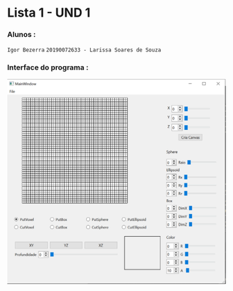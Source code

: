# Lista 1 - UND 1

### Alunos : 
`Igor Bezerra` 
`20190072633 - Larissa Soares de Souza`

### Interface do programa :
![interface](https://github.com/eumau/Unidade3PA/blob/main/figura%201%20PAu3.PNG)
